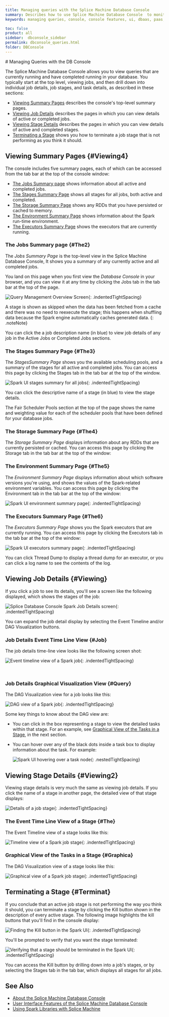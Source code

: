 ```yaml
---
title: Managing queries with the Splice Machine Database Console
summary: Describes how to use Splice Machine Database Console  to monitor (and kill) queries on your cluster in real time.
keywords: managing queries, console, console features, ui, dbaas, paas, db

toc: false
product: all
sidebar:  dbconsole_sidebar
permalink: dbconsole_queries.html
folder: DBConsole
---
```

<section>
<div class="TopicContent" data-swiftype-index="true" markdown="1">
# Managing Queries with the DB Console

The Splice Machine Database Console allows you to view queries that are
currently running and have completed running in your database. You
typically start at the top level, viewing jobs, and then drill down into
individual job details, job stages, and task details, as described in
these sections:

* [Viewing Summary Pages](#Viewing4) describes the console's top-level
  summary pages.
* [Viewing Job Details](#Viewing) describes the pages in which you can
  view details of active or completed jobs.
* [Viewing Stage Details](#Viewing2) describes the pages in which you
  can view details of active and completed stages.
* [Terminating a Stage](#Terminat) shows you how to terminate a job
  stage that is not performing as you think it should.

## Viewing Summary Pages   {#Viewing4}

The console includes five summary pages, each of which can be accessed
from the tab bar at the top of the console window:

* [The Jobs Summary page](#The2) shows information about all active and
  completed jobs.
* [The Stages Summary Page](#The3) shows all stages for all jobs, both
  active and completed.
* [The Storage Summary Page](#The4) shows any RDDs that you have
  persisted or cached to memory.
* [The Environment Summary Page](#The5) shows information about the
  Spark run-time environment.
* [The Executors Summary Page](#The6) shows the executors that are
  currently running.

### The Jobs Summary page   {#The2}

The *Jobs Summary Page* is the top-level view in the Splice Machine
Database Console, It shows you a summary of any currently active and all
completed jobs.

You land on this page when you first view the *Database Console* in your
browser, and you can view it at any time by clicking the <span
class="AppCommand">Jobs</span> tab in the tab bar at the top of the
page.

![Query Management Overview Screen](images/SparkUIJobs.png){:
.indentedTightSpacing}

A stage is shown as skipped when the data has been fetched from a cache
and there was no need to reexecute the stage; this happens when
shuffling data because the Spark engine automatically caches generated
data.
{: .noteNote}

You can click the a job description name (in <span
class="ConsoleLink">blue</span>) to view job details of any job in the
<span class="AppCommand">Active Jobs</span> or <span
class="AppCommand">Completed Jobs</span> sections.

### The Stages Summary Page   {#The3}

The *StagesSummary Page* shows you the available scheduling pools, and a
summary of the stages for all active and completed jobs. You can access
this page by clicking the <span class="AppCommand">Stages</span> tab in
the tab bar at the top of the window.

![Spark UI stages summary for all
jobs](images/SparkUIStagesAllJobs.png){: .indentedTightSpacing}

You can click the descriptive name of a stage (in <span
class="ConsoleLink">blue</span>) to view the stage details.

The <span class="AppCommand">Fair Scheduler Pools</span> section at the
top of the page shows the name and weighting value for each of the
scheduler pools that have been defined for your database jobs.

### The Storage Summary Page   {#The4}

The *Storage Summary Page* displays information about any RDDs that are
currently persisted or cached. You can access this page by clicking the
<span class="AppCommand">Storage</span> tab in the tab bar at the top of
the window:

### The Environment Summary Page   {#The5}

The *Environment Summary Page* displays information about which software
versions you're using, and shows the values of the Spark-related
environment variables. You can access this page by clicking the <span
class="AppCommand">Environment</span> tab in the tab bar at the top of
the window:

![Spark UI environment summary page](images/SparkUIEnviroment.png){:
.indentedTightSpacing}

### The Executors Summary Page   {#The6}

The *Executors Summary Page* shows you the Spark executors that are
currently running. You can access this page by clicking the <span
class="AppCommand">Executors</span> tab in the tab bar at the top of the
window:

![Spark UI executors summary page](images/SparkUIExecutors.png){:
.indentedTightSpacing}

You can click <span class="ConsoleLink">Thread Dump</span> to display a
thread dump for an executor, or you can click a log name to see the
contents of the log.

## Viewing Job Details   {#Viewing}

If you click a job to see its details, you'll see a screen like the
following displayed, which shows the stages of the job:

![Splice Database Console Spark Job Details
screen](images/SparkUIJobdetails2.png){: .indentedTightSpacing}

You can expand the job detail display by selecting the <span
class="ConsoleLink">Event Timeline</span> and/or <span
class="ConsoleLink">DAG Visualization</span> buttons.

### Job Details Event Time Line View    {#Job}

The job details time-line view looks like the following screen shot:

![Event timeline view of a Spark
job](images/SparkUIJobDetailsTimeline.png){: .indentedTightSpacing}

 

### Job Details Graphical Visualization View   {#Query}

The DAG Visualization view for a job looks like this:

![DAG view of a Spark job](images/SparkUIJobDetailsDAG.png){:
.indentedTightSpacing}

Some key things to know about the DAG view are:

* You can click in the box representing a stage to view the detailed
  tasks within that stage. For an example, see [Graphical View of the
  Tasks in a Stage](#Graphica), in the next section.

* You can hover over any of the black dots inside a task box to display
  information about the task. For example:
  
  ![Spark UI hovering over a task node](images/SparkUIHoverDAG.png){:
  .nestedTightSpacing}

## Viewing Stage Details   {#Viewing2}

Viewing stage details is very much the same as viewing job details. If
you click the name of a stage in another page, the detailed view of that
stage displays:

![Details of a job stage](images/SparkUIStageDetails.png){:
.indentedTightSpacing}

### The Event Time Line View of a Stage   {#The}

The Event Timeline view of a stage looks like this:

![Timeline view of a Spark job
stage](images/SparkUIStageDetailsTimeline.png){: .indentedTightSpacing}

### Graphical View of the Tasks in a Stage   {#Graphica}

The DAG Visualization view of a stage looks like this:

![Graphical view of a Spark job
stage](images/SparkUIStageDetailsDAG.png){: .indentedTightSpacing}

## Terminating a Stage   {#Terminat}

If you conclude that an active job stage is not performing the way you
think it should, you can terminate a stage by clicking the <span
class="AppCommand">Kill</span> button shown in the description of every
active stage. The following image highlights the kill buttons that
you'll find in the console display:

![Finding the Kill button in the Spark
UI](images/SparkUIKillStage.png){: .indentedTightSpacing}

You'll be prompted to verify that you want the stage terminated:

![Verifying that a stage should be terminated in the Spark
UI](images/SparkUIKillVerify.png){: .indentedTightSpacing}

You can access the <span class="AppCommand">Kill</span> button by
drilling down into a job's stages, or by selecting the <span
class="AppCommand">Stages</span> tab in the tab bar, which displays all
stages for all jobs.

## See Also

* [About the Splice Machine Database Console](dbconsole_intro.html)
* [User Interface Features of the Splice Machine Database
  Console](dbconsole_features.html)
* [Using Spark Libraries with Splice
  Machine](developers_fundamentals_sparklibs.html)

</div>
</section>


